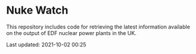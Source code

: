 # Nuke Watch

This repository includes code for retrieving the latest information available on the output of EDF nuclear power plants in the UK.

Last updated: 2021-10-02 00:25